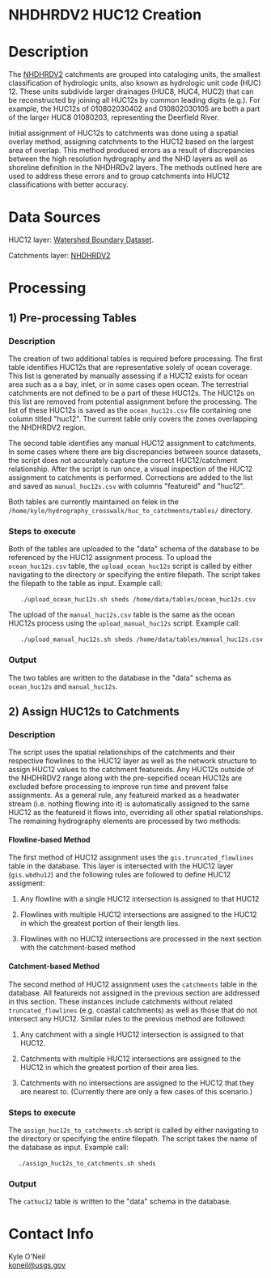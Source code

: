 NHDHRDV2 HUC12 Creation
=======================


# Description
The [NHDHRDV2](http://conte-ecology.github.io/shedsGisData/) catchments are 
grouped into cataloging units, the smallest classification of hydrologic units, 
also known as hydrologic unit code (HUC) 12. These units subdivide larger 
drainages (HUC8, HUC4, HUC2) that can be reconstructed by joining all HUC12s 
by common leading digits (e.g.). For example, the HUC12s of 010802030402 and 
010802030105 are both a part of the larger HUC8 01080203, representing the 
Deerfield River.

Initial assignment of HUC12s to catchments was done using a spatial overlay 
method, assigning catchments to the HUC12 based on the largest area of overlap. 
This method produced errors as a result of discrepancies between the high 
resolution hydrography and the NHD layers as well as shoreline definition in 
the NHDHRDv2 layers. The methods outlined here are used to address these 
errors and to group catchments into HUC12 classifications with better accuracy.


# Data Sources
HUC12 layer: [Watershed Boundary Dataset](http://nhd.usgs.gov/wbd.html). 

Catchments layer: [NHDHRDV2](http://conte-ecology.github.io/shedsGisData/)


# Processing

## 1) Pre-processing Tables

### Description
The creation of two additional tables is required before processing. The first 
table identifies HUC12s that are representative solely of ocean coverage. This 
list is generated by manually assessing if a HUC12 exists for ocean area such 
as a a bay, inlet, or in some cases open ocean. The terrestrial catchments are 
not defined to be a part of these HUC12s. The HUC12s on this list are removed 
from potential assignment before the processing. The list of these HUC12s is 
saved as the `ocean_huc12s.csv` file containing one column titled "huc12". The 
current table only covers the zones overlapping the NHDHRDV2 region.

The second table identifies any manual HUC12 assignment to catchments. In some 
cases where there are big discrepancies between source datasets, the script 
does not accurately capture the correct HUC12/catchment relationship. After the 
script is run once, a visual inspection of the HUC12 assignment to catchments 
is performed. Corrections are added to the list and saved as 
`manual_huc12s.csv` with columns "featureid" and "huc12".

Both tables are currently maintained on felek in the 
`/home/kyle/hydrography_crosswalk/huc_to_catchments/tables/` directory. 


### Steps to execute
Both of the tables are uploaded to the "data" schema of the database to be 
referenced by the HUC12 assignment process. To upload the `ocean_huc12s.csv` 
table, the `upload_ocean_huc12s` script is called by either navigating to the 
directory or specifying the entire filepath. The script takes the filepath to 
the table as input. Example call:

&nbsp;&nbsp;&nbsp;&nbsp;&nbsp; 
`./upload_ocean_huc12s.sh sheds /home/data/tables/ocean_huc12s.csv`

The upload of the `manual_huc12s.csv` table is the same as the ocean HUC12s 
process using the `upload_manual_huc12s` script. Example call:

&nbsp;&nbsp;&nbsp;&nbsp;&nbsp; 
`./upload_manual_huc12s.sh sheds /home/data/tables/manual_huc12s.csv`


### Output 
The two tables are written to the database in the "data" schema as 
`ocean_huc12s` and `manual_huc12s`.


## 2) Assign HUC12s to Catchments

### Description
The script uses the spatial relationships of the catchments and their 
respective flowlines to the HUC12 layer as well as the network structure to 
assign HUC12 values to the catchment featureids. Any HUC12s outside of the 
NHDHRDV2 range along with the pre-sepcified ocean HUC12s are excluded before 
processing to improve run time and prevent false assignments. As a general 
rule, any featureid marked as a headwater stream (i.e. nothing flowing into it) 
is automatically assigned to the same HUC12 as the featureid it flows into, 
overriding all other spatial relationships. The remaining hydrography elements 
are processed by two methods:

#### Flowline-based Method
The first method of HUC12 assignment uses the `gis.truncated_flowlines` table 
in the database. This layer is intersected with the HUC12 layer (`gis.wbdhu12`) 
and the following rules are followed to define HUC12 assigment:

1. Any flowline with a single HUC12 intersection is assigned to that HUC12

2. Flowlines with multiple HUC12 intersections are assigned to the HUC12 in 
which the greatest portion of their length lies.

3. Flowlines with no HUC12 intersections are processed in the next section with 
the catchment-based method

#### Catchment-based Method
The second method of HUC12 assignment uses the `catchments` table in the 
database. All featureids not assigned in the previous section are addressed in 
this section. These instances include catchments without related 
`truncated_flowlines` (e.g. coastal catchments) as well as those that do not 
intersect any HUC12. Similar rules to the previous method are followed:

1. Any catchment with a single HUC12 intersection is assigned to that HUC12. 

2. Catchments with multiple HUC12 intersections are assigned to the HUC12 in 
which the greatest portion of their area lies.

3. Catchments with no intersections are assigned to the HUC12 that they are 
nearest to. (Currently there are only a few cases of this scenario.)


### Steps to execute

The `assign_huc12s_to_catchments.sh` script is called by either navigating to 
the directory or specifying the entire filepath. The script takes the name of 
the database as input. Example call:

&nbsp;&nbsp;&nbsp;&nbsp;&nbsp;`./assign_huc12s_to_catchments.sh sheds`


### Output
The `cathuc12` table is written to the "data" schema in the database.


# Contact Info

Kyle O'Neil  
koneil@usgs.gov  

